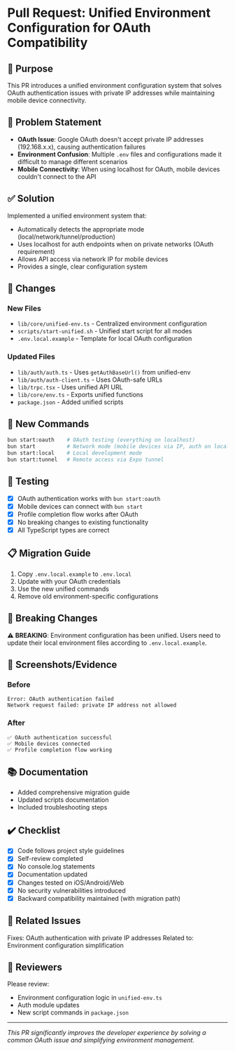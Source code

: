 # Pull Request: Unified Environment Configuration for OAuth Compatibility

## 🎯 Purpose

This PR introduces a unified environment configuration system that solves OAuth authentication issues with private IP addresses while maintaining mobile device connectivity.

## 🐛 Problem Statement

- **OAuth Issue**: Google OAuth doesn't accept private IP addresses (192.168.x.x), causing authentication failures
- **Environment Confusion**: Multiple `.env` files and configurations made it difficult to manage different scenarios
- **Mobile Connectivity**: When using localhost for OAuth, mobile devices couldn't connect to the API

## ✅ Solution

Implemented a unified environment system that:
- Automatically detects the appropriate mode (local/network/tunnel/production)
- Uses localhost for auth endpoints when on private networks (OAuth requirement)
- Allows API access via network IP for mobile devices
- Provides a single, clear configuration system

## 📝 Changes

### New Files
- `lib/core/unified-env.ts` - Centralized environment configuration
- `scripts/start-unified.sh` - Unified start script for all modes
- `.env.local.example` - Template for local OAuth configuration

### Updated Files
- `lib/auth/auth.ts` - Uses `getAuthBaseUrl()` from unified-env
- `lib/auth/auth-client.ts` - Uses OAuth-safe URLs
- `lib/trpc.tsx` - Uses unified API URL
- `lib/core/env.ts` - Exports unified functions
- `package.json` - Added unified scripts

## 🚀 New Commands

```bash
bun start:oauth    # OAuth testing (everything on localhost)
bun start          # Network mode (mobile devices via IP, auth on localhost)
bun start:local    # Local development mode
bun start:tunnel   # Remote access via Expo tunnel
```

## 🧪 Testing

- [x] OAuth authentication works with `bun start:oauth`
- [x] Mobile devices can connect with `bun start`
- [x] Profile completion flow works after OAuth
- [x] No breaking changes to existing functionality
- [x] All TypeScript types are correct

## 📋 Migration Guide

1. Copy `.env.local.example` to `.env.local`
2. Update with your OAuth credentials
3. Use the new unified commands
4. Remove old environment-specific configurations

## 🔄 Breaking Changes

⚠️ **BREAKING**: Environment configuration has been unified. Users need to update their local environment files according to `.env.local.example`.

## 📸 Screenshots/Evidence

### Before
```
Error: OAuth authentication failed
Network request failed: private IP address not allowed
```

### After
```
✅ OAuth authentication successful
✅ Mobile devices connected
✅ Profile completion flow working
```

## 📚 Documentation

- Added comprehensive migration guide
- Updated scripts documentation
- Included troubleshooting steps

## ✔️ Checklist

- [x] Code follows project style guidelines
- [x] Self-review completed
- [x] No console.log statements
- [x] Documentation updated
- [x] Changes tested on iOS/Android/Web
- [x] No security vulnerabilities introduced
- [x] Backward compatibility maintained (with migration path)

## 🔗 Related Issues

Fixes: OAuth authentication with private IP addresses
Related to: Environment configuration simplification

## 👥 Reviewers

Please review:
- Environment configuration logic in `unified-env.ts`
- Auth module updates
- New script commands in `package.json`

---

*This PR significantly improves the developer experience by solving a common OAuth issue and simplifying environment management.*